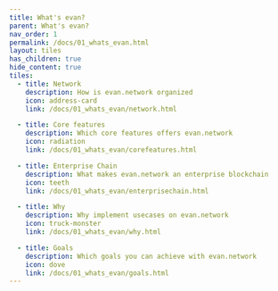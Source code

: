 ```yaml
---
title: What's evan?
parent: What's evan?
nav_order: 1
permalink: /docs/01_whats_evan.html
layout: tiles
has_children: true
hide_content: true
tiles:
  - title: Network
    description: How is evan.network organized
    icon: address-card
    link: /docs/01_whats_evan/network.html

  - title: Core features
    description: Which core features offers evan.network
    icon: radiation
    link: /docs/01_whats_evan/corefeatures.html

  - title: Enterprise Chain
    description: What makes evan.network an enterprise blockchain
    icon: teeth
    link: /docs/01_whats_evan/enterprisechain.html

  - title: Why
    description: Why implement usecases on evan.network
    icon: truck-monster
    link: /docs/01_whats_evan/why.html

  - title: Goals
    description: Which goals you can achieve with evan.network
    icon: dove
    link: /docs/01_whats_evan/goals.html
---
```

